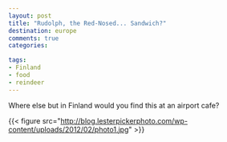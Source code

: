 ```yaml
---
layout: post
title: "Rudolph, the Red-Nosed... Sandwich?"
destination: europe
comments: true
categories:

tags:
- Finland
- food
- reindeer
---
```

Where else but in Finland would you find this at an airport cafe?

{{< figure src="http://blog.lesterpickerphoto.com/wp-content/uploads/2012/02/photo1.jpg" >}}
